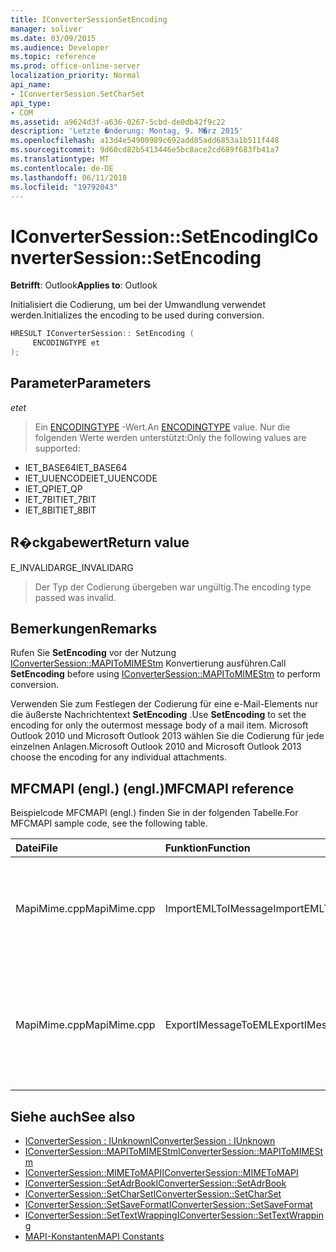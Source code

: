 ```yaml
---
title: IConverterSessionSetEncoding
manager: soliver
ms.date: 03/09/2015
ms.audience: Developer
ms.topic: reference
ms.prod: office-online-server
localization_priority: Normal
api_name:
- IConverterSession.SetCharSet
api_type:
- COM
ms.assetid: a9624d3f-a636-0267-5cbd-de0db42f9c22
description: 'Letzte �nderung: Montag, 9. M�rz 2015'
ms.openlocfilehash: a13d4e54900989c692add85add6853a1b511f448
ms.sourcegitcommit: 9d60cd82b5413446e5bc8ace2cd689f683fb41a7
ms.translationtype: MT
ms.contentlocale: de-DE
ms.lasthandoff: 06/11/2018
ms.locfileid: "19792043"
---
```

# <a name="iconvertersessionsetencoding"></a><span data-ttu-id="2c942-103">IConverterSession::SetEncoding</span><span class="sxs-lookup"><span data-stu-id="2c942-103">IConverterSession::SetEncoding</span></span>

<span data-ttu-id="2c942-104">**Betrifft**: Outlook</span><span class="sxs-lookup"><span data-stu-id="2c942-104">**Applies to**: Outlook</span></span> 
  
<span data-ttu-id="2c942-105">Initialisiert die Codierung, um bei der Umwandlung verwendet werden.</span><span class="sxs-lookup"><span data-stu-id="2c942-105">Initializes the encoding to be used during conversion.</span></span>
  
```cpp
HRESULT IConverterSession:: SetEncoding ( 
     ENCODINGTYPE et 
);
```

## <a name="parameters"></a><span data-ttu-id="2c942-106">Parameter</span><span class="sxs-lookup"><span data-stu-id="2c942-106">Parameters</span></span>

<span data-ttu-id="2c942-107">_et_</span><span class="sxs-lookup"><span data-stu-id="2c942-107">_et_</span></span>
  
> <span data-ttu-id="2c942-108">Ein [ENCODINGTYPE](http://msdn.microsoft.com/en-us/library/aa374936%28VS.85%29.aspx) -Wert.</span><span class="sxs-lookup"><span data-stu-id="2c942-108">An [ENCODINGTYPE](http://msdn.microsoft.com/en-us/library/aa374936%28VS.85%29.aspx) value.</span></span> <span data-ttu-id="2c942-109">Nur die folgenden Werte werden unterstützt:</span><span class="sxs-lookup"><span data-stu-id="2c942-109">Only the following values are supported:</span></span> 
    
   - <span data-ttu-id="2c942-110">IET_BASE64</span><span class="sxs-lookup"><span data-stu-id="2c942-110">IET_BASE64</span></span>
   - <span data-ttu-id="2c942-111">IET_UUENCODE</span><span class="sxs-lookup"><span data-stu-id="2c942-111">IET_UUENCODE</span></span>
   - <span data-ttu-id="2c942-112">IET_QP</span><span class="sxs-lookup"><span data-stu-id="2c942-112">IET_QP</span></span>
   - <span data-ttu-id="2c942-113">IET_7BIT</span><span class="sxs-lookup"><span data-stu-id="2c942-113">IET_7BIT</span></span>
   - <span data-ttu-id="2c942-114">IET_8BIT</span><span class="sxs-lookup"><span data-stu-id="2c942-114">IET_8BIT</span></span>
    
## <a name="return-value"></a><span data-ttu-id="2c942-115">R�ckgabewert</span><span class="sxs-lookup"><span data-stu-id="2c942-115">Return value</span></span>

<span data-ttu-id="2c942-116">E_INVALIDARG</span><span class="sxs-lookup"><span data-stu-id="2c942-116">E_INVALIDARG</span></span>
  
> <span data-ttu-id="2c942-117">Der Typ der Codierung übergeben war ungültig.</span><span class="sxs-lookup"><span data-stu-id="2c942-117">The encoding type passed was invalid.</span></span>
    
## <a name="remarks"></a><span data-ttu-id="2c942-118">Bemerkungen</span><span class="sxs-lookup"><span data-stu-id="2c942-118">Remarks</span></span>

<span data-ttu-id="2c942-119">Rufen Sie **SetEncoding** vor der Nutzung [IConverterSession::MAPIToMIMEStm](iconvertersession-mapitomimestm.md) Konvertierung ausführen.</span><span class="sxs-lookup"><span data-stu-id="2c942-119">Call **SetEncoding** before using [IConverterSession::MAPIToMIMEStm](iconvertersession-mapitomimestm.md) to perform conversion.</span></span> 
  
<span data-ttu-id="2c942-120">Verwenden Sie zum Festlegen der Codierung für eine e-Mail-Elements nur die äußerste Nachrichtentext **SetEncoding** .</span><span class="sxs-lookup"><span data-stu-id="2c942-120">Use **SetEncoding** to set the encoding for only the outermost message body of a mail item.</span></span> <span data-ttu-id="2c942-121">Microsoft Outlook 2010 und Microsoft Outlook 2013 wählen Sie die Codierung für jede einzelnen Anlagen.</span><span class="sxs-lookup"><span data-stu-id="2c942-121">Microsoft Outlook 2010 and Microsoft Outlook 2013 choose the encoding for any individual attachments.</span></span> 
  
## <a name="mfcmapi-reference"></a><span data-ttu-id="2c942-122">MFCMAPI (engl.) (engl.)</span><span class="sxs-lookup"><span data-stu-id="2c942-122">MFCMAPI reference</span></span>

<span data-ttu-id="2c942-123">Beispielcode MFCMAPI (engl.) finden Sie in der folgenden Tabelle.</span><span class="sxs-lookup"><span data-stu-id="2c942-123">For MFCMAPI sample code, see the following table.</span></span>
  
|<span data-ttu-id="2c942-124">**Datei**</span><span class="sxs-lookup"><span data-stu-id="2c942-124">**File**</span></span>|<span data-ttu-id="2c942-125">**Funktion**</span><span class="sxs-lookup"><span data-stu-id="2c942-125">**Function**</span></span>|<span data-ttu-id="2c942-126">**Comment**</span><span class="sxs-lookup"><span data-stu-id="2c942-126">**Comment**</span></span>|
|:-----|:-----|:-----|
|<span data-ttu-id="2c942-127">MapiMime.cpp</span><span class="sxs-lookup"><span data-stu-id="2c942-127">MapiMime.cpp</span></span>  <br/> |<span data-ttu-id="2c942-128">ImportEMLToIMessage</span><span class="sxs-lookup"><span data-stu-id="2c942-128">ImportEMLToIMessage</span></span>  <br/> |<span data-ttu-id="2c942-129">MFCMAPI (engl.) wandelt MimeToMAPI eine EML-Datei an einen MAPI-Nachricht.</span><span class="sxs-lookup"><span data-stu-id="2c942-129">MFCMAPI uses MimeToMAPI to convert an EML file to a MAPI message.</span></span>  <br/> |
|<span data-ttu-id="2c942-130">MapiMime.cpp</span><span class="sxs-lookup"><span data-stu-id="2c942-130">MapiMime.cpp</span></span>  <br/> |<span data-ttu-id="2c942-131">ExportIMessageToEML</span><span class="sxs-lookup"><span data-stu-id="2c942-131">ExportIMessageToEML</span></span>  <br/> |<span data-ttu-id="2c942-132">MFCMAPI (engl.) wird MAPIToMIMEStm verwendet, um eine MAPI-Nachricht in einer EML-Datei zu konvertieren.</span><span class="sxs-lookup"><span data-stu-id="2c942-132">MFCMAPI uses MAPIToMIMEStm to convert a MAPI message to an EML file.</span></span>  <br/> |
   
## <a name="see-also"></a><span data-ttu-id="2c942-133">Siehe auch</span><span class="sxs-lookup"><span data-stu-id="2c942-133">See also</span></span>

- [<span data-ttu-id="2c942-134">IConverterSession : IUnknown</span><span class="sxs-lookup"><span data-stu-id="2c942-134">IConverterSession : IUnknown</span></span>](iconvertersessioniunknown.md)
- [<span data-ttu-id="2c942-135">IConverterSession::MAPIToMIMEStm</span><span class="sxs-lookup"><span data-stu-id="2c942-135">IConverterSession::MAPIToMIMEStm</span></span>](iconvertersession-mapitomimestm.md)
- [<span data-ttu-id="2c942-136">IConverterSession::MIMEToMAPI</span><span class="sxs-lookup"><span data-stu-id="2c942-136">IConverterSession::MIMEToMAPI</span></span>](iconvertersession-mimetomapi.md)
- [<span data-ttu-id="2c942-137">IConverterSession::SetAdrBook</span><span class="sxs-lookup"><span data-stu-id="2c942-137">IConverterSession::SetAdrBook</span></span>](iconvertersession-setadrbook.md)
- [<span data-ttu-id="2c942-138">IConverterSession::SetCharSet</span><span class="sxs-lookup"><span data-stu-id="2c942-138">IConverterSession::SetCharSet</span></span>](iconvertersession-setcharset.md)
- [<span data-ttu-id="2c942-139">IConverterSession::SetSaveFormat</span><span class="sxs-lookup"><span data-stu-id="2c942-139">IConverterSession::SetSaveFormat</span></span>](iconvertersession-setsaveformat.md)
- [<span data-ttu-id="2c942-140">IConverterSession::SetTextWrapping</span><span class="sxs-lookup"><span data-stu-id="2c942-140">IConverterSession::SetTextWrapping</span></span>](iconvertersession-settextwrapping.md)
- [<span data-ttu-id="2c942-141">MAPI-Konstanten</span><span class="sxs-lookup"><span data-stu-id="2c942-141">MAPI Constants</span></span>](mapi-constants.md)

